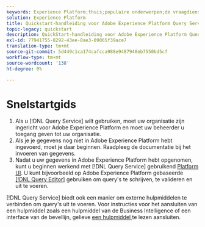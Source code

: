 ```yaml
---
keywords: Experience Platform;thuis;populaire onderwerpen;de vraagdienst;de dienst van de vraag;vraag
solution: Experience Platform
title: Quickstart-handleiding voor Adobe Experience Platform Query Service
topic-legacy: quickstart
description: QuickStart-handleiding voor Adobe Experience Platform Query Service.
exl-id: 77941755-8292-43ee-8ae3-09065f39ace7
translation-type: tm+mt
source-git-commit: 5d449c1ca174cafcca988e9487940eb7550bd5cf
workflow-type: tm+mt
source-wordcount: '138'
ht-degree: 0%

---
```


# Snelstartgids

1. Als u [!DNL Query Service] wilt gebruiken, moet uw organisatie zijn ingericht voor Adobe Experience Platform en moet uw beheerder u toegang geven tot uw organisatie.
2. Als je je gegevens nog niet in Adobe Experience Platform hebt ingevoerd, moet je daar beginnen. Raadpleeg de documentatie bij het invoeren van gegevens.
3. Nadat u uw gegevens in Adobe Experience Platform hebt opgenomen, kunt u beginnen werkend met [!DNL Query Service] gebruikend [Platform UI](ui/overview.md). U kunt bijvoorbeeld op Adobe Experience Platform gebaseerde [[!DNL Query Editor]](ui/user-guide.md) gebruiken om query&#39;s te schrijven, te valideren en uit te voeren.


[!DNL Query Service] biedt ook een manier om externe hulpmiddelen te verbinden om query&#39;s uit te voeren. Voor instructies voor het aansluiten van een hulpmiddel zoals een hulpmiddel van de Business Intelligence of een interface van de bevellijn, gelieve [een hulpmiddel ](clients/overview.md) te lezen aansluiten.
